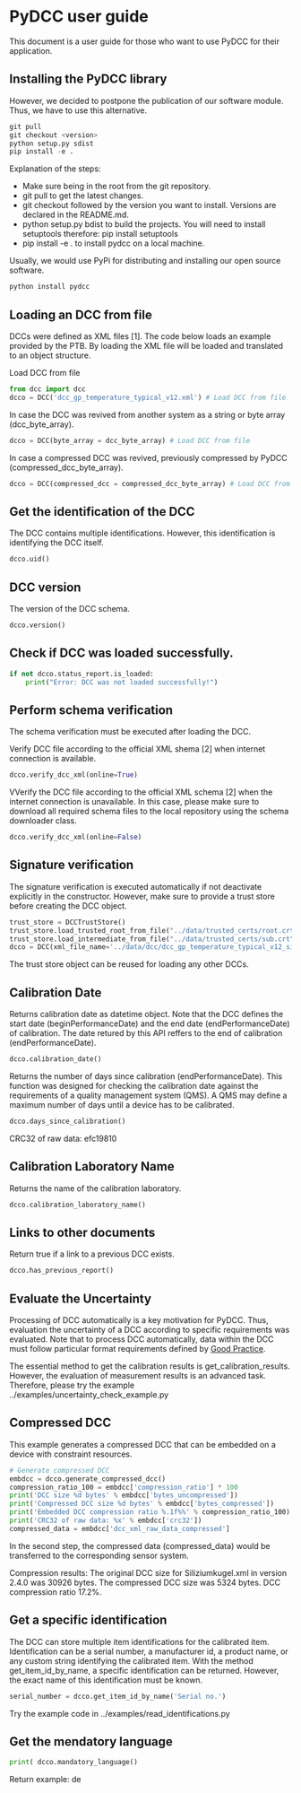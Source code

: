 # PyDCC user guide

This document is a user guide for those who want to use PyDCC for their application.

## Installing the PyDCC library

However, we decided to postpone the publication of our software module. Thus, we have to use this alternative.
```python
git pull
git checkout <version>
python setup.py sdist
pip install -e .
```

Explanation of the steps:
- Make sure being in the root from the git repository.
- git pull to get the latest changes.
- git checkout followed by the version you want to install. Versions are declared in the README.md.
- python setup.py bdist to build the projects. You will need to install setuptools therefore: pip install setuptools
- pip install -e . to install pydcc on a local machine.


Usually, we would use PyPi for distributing and installing our open source software. 
```python
python install pydcc
```

## Loading an DCC from file

DCCs were defined as XML files [1]. The code below loads an example provided by the PTB. By loading the XML file will be loaded and translated to an object structure.

Load DCC from file
```python
from dcc import dcc
dcco = DCC('dcc_gp_temperature_typical_v12.xml') # Load DCC from file
```

In case the DCC was revived from another system as a string or byte array (dcc_byte_array).
```python
dcco = DCC(byte_array = dcc_byte_array) # Load DCC from file
```

In case a compressed DCC was revived, previously compressed by PyDCC (compressed_dcc_byte_array).
```python
dcco = DCC(compressed_dcc = compressed_dcc_byte_array) # Load DCC from file
```

## Get the identification of the DCC

The DCC contains multiple identifications. However, this identification is identifying the DCC itself.

```python
dcco.uid()
```

## DCC version

The version of the DCC schema.

```python
dcco.version()
```


## Check if DCC was loaded successfully.

```python
if not dcco.status_report.is_loaded:
    print("Error: DCC was not loaded successfully!")
```



## Perform schema verification

The schema verification must be executed after loading the DCC.

Verify DCC file according to the official XML shema [2] when internet connection is available. 
```python
dcco.verify_dcc_xml(online=True)
```

VVerify the DCC file according to the official XML schema [2] when the internet connection is unavailable. 
In this case, please make sure to download all required schema files to the local repository using the schema downloader class.
```python
dcco.verify_dcc_xml(online=False)
```

## Signature verification

The signature verification is executed automatically if not deactivate explicitly in the constructor.
However, make sure to provide a trust store before creating the DCC object.
```python
trust_store = DCCTrustStore()
trust_store.load_trusted_root_from_file("../data/trusted_certs/root.crt")
trust_store.load_intermediate_from_file("../data/trusted_certs/sub.crt")
dcco = DCC(xml_file_name='../data/dcc/dcc_gp_temperature_typical_v12_signed.xml', trust_store=trust_store)
```
The trust store object can be reused for loading any other DCCs.


## Calibration Date

Returns calibration date as datetime object. Note that the DCC defines the start date (beginPerformanceDate) and the end date (endPerformanceDate) of calibration. The date retured by this API reffers to the end of calibration (endPerformanceDate).
```python
dcco.calibration_date()
```

Returns the number of days since calibration (endPerformanceDate). This function was designed for checking the calibration date against the requirements of a quality management system (QMS). A QMS may define a maximum number of days until a device has to be calibrated.
```python
dcco.days_since_calibration()
```


CRC32 of raw data: efc19810


## Calibration Laboratory Name

Returns the name of the calibration laboratory.
```python
dcco.calibration_laboratory_name()
```


## Links to other documents

Return true if a link to a previous DCC exists.
```python
dcco.has_previous_report()
```



## Evaluate the Uncertainty

Processing of DCC automatically is a key motivation for PyDCC.
Thus, evaluation the uncertainty of a DCC according to specific requirements was evaluated. 
Note that to process DCC automatically, data within the DCC must follow particular format requirements defined by [Good Practice](https://dccwiki.ptb.de/en/gp_home).

The essential method to get the calibration results is get_calibration_results. However, the evaluation of measurement results is an advanced task. 
Therefore, please try the example  ../examples/uncertainty_check_example.py



## Compressed DCC

This example generates a compressed DCC that can be embedded on a device with constraint resources. 

```python
# Generate compressed DCC
embdcc = dcco.generate_compressed_dcc()   
compression_ratio_100 = embdcc['compression_ratio'] * 100
print('DCC size %d bytes' % embdcc['bytes_uncompressed'])
print('Compressed DCC size %d bytes' % embdcc['bytes_compressed'])
print('Embedded DCC compression ratio %.1f%%' % compression_ratio_100)
print('CRC32 of raw data: %x' % embdcc['crc32'])
compressed_data = embdcc['dcc_xml_raw_data_compressed']
```
In the second step, the compressed data (compressed_data) would be transferred to the corresponding sensor system.

Compression results:
The original DCC size for Siliziumkugel.xml in version 2.4.0 was 30926 bytes.
The compressed DCC size was 5324 bytes.
DCC compression ratio 17.2%.


## Get a specific identification

The DCC can store multiple item identifications for the calibrated item. Identification can be a serial number, a manufacturer id, a product name, or any custom string identifying the calibrated item.
With the method get_item_id_by_name, a specific identification can be returned. However, the exact name of this identification must be known.
```python
serial_number = dcco.get_item_id_by_name('Serial no.')
```

Try the example code in ../examples/read_identifications.py




## Get the mendatory language

```python
print( dcco.mandatory_language()
```

Return example: de

